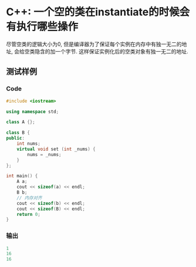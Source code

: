 # C++: 一个空的类在instantiate的时候会有执行哪些操作

尽管空类的逻辑大小为0, 但是编译器为了保证每个实例在内存中有独一无二的地址, 会给空类隐含的加一个字节. 这样保证实例化后的空类对象有独一无二的地址.

## 测试样例

### Code

```cpp
#include <iostream>

using namespace std;

class A {};

class B {
public:
    int nums;
    virtual void set (int _nums) {
        nums = _nums;
    }
};

int main() {
    A a;
    cout << sizeof(a) << endl;
    B b;
    // 内存对齐
    cout << sizeof(b) << endl;
    cout << sizeof(B) << endl;
    return 0;
}
```

### 输出

```cpp
1
16
16
```

